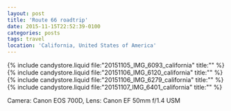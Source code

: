 ```yaml
---
layout: post
title: 'Route 66 roadtrip'
date: 2015-11-15T22:52:39-0100
categories: posts
tags: travel
location: 'California, United States of America'
---
```


{% include candystore.liquid file:"20151105_IMG_6093_california" title:"" %}
{% include candystore.liquid file:"20151106_IMG_6120_california" title:"" %}
{% include candystore.liquid file:"20151106_IMG_6279_california" title:"" %}
{% include candystore.liquid file:"20151107_IMG_6401_california" title:"" %}

Camera: Canon EOS 700D, Lens: Canon EF 50mm f/1.4 USM
